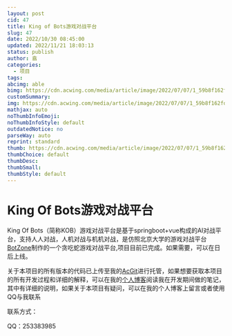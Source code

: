```yaml
---
layout: post
cid: 47
title: King of Bots游戏对战平台
slug: 47
date: 2022/10/30 08:45:00
updated: 2022/11/21 18:03:13
status: publish
author: 翕
categories: 
  - 项目
tags: 
abcimg: able
bimg: https://cdn.acwing.com/media/article/image/2022/07/07/1_59b8f162fd-background.png
customSummary: 
img: https://cdn.acwing.com/media/article/image/2022/07/07/1_59b8f162fd-background.png
mathjax: auto
noThumbInfoEmoji: 
noThumbInfoStyle: default
outdatedNotice: no
parseWay: auto
reprint: standard
thumb: https://cdn.acwing.com/media/article/image/2022/07/07/1_59b8f162fd-background.png
thumbChoice: default
thumbDesc: 
thumbSmall: 
thumbStyle: default
---
```



# King Of Bots游戏对战平台

King Of Bots（简称KOB）游戏对战平台是基于springboot+vue构成的AI对战平台，支持人人对战，人机对战与机机对战，是仿照北京大学的游戏对战平台[BotZone](https://www.botzone.org.cn/games)制作的一个贪吃蛇游戏对战平台,项目目前已完成。如果需要，可以在日后上线。

关于本项目的所有版本的代码已上传至我的[AcGit](https://git.acwing.com/Spumante/kob2)进行托管，如果想要获取本项目的所有开发过程和详细的解释，可以在我的[个人博客](http://124.221.199.172/index.php/category/KOB/)阅读我在开发期间做的笔记，其中有详细的说明，如果关于本项目有疑问，可以在我的个人博客上留言或者使用QQ与我联系

联系方式：

QQ：253383985